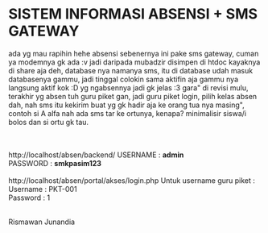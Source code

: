 # SISTEM INFORMASI ABSENSI + SMS GATEWAY
ada yg mau rapihin hehe absensi sebenernya ini pake sms gateway, cuman ya modemnya gk ada :v jadi daripada mubadzir disimpen di htdoc kayaknya di share aja deh, database nya namanya sms, itu di database udah masuk databasenya gammu, jadi tinggal colokin sama aktifin aja gammu nya langsung aktif kok :D yg ngabsennya jadi gk jelas :3 gara" di revisi mulu, terakhir yg absen tuh guru piket gan, jadi guru piket login, pilih kelas absen dah, nah sms itu kekirim buat yg gk hadir aja ke orang tua nya masing", contoh si A alfa nah ada sms tar ke ortunya, kenapa? minimalisir siswa/i bolos dan si ortu gk tau. <br/>

<br/><br/>http://localhost/absen/backend/
USERNAME : <b>admin</b><br/>
PASSWORD : <b>smkpasim123</b><br/>
<br/>
http://localhost/absen/portal/akses/login.php
Untuk username guru piket :
<br/>Username : PKT-001<br/>
Password : 1<br/>


<br/>Rismawan Junandia
